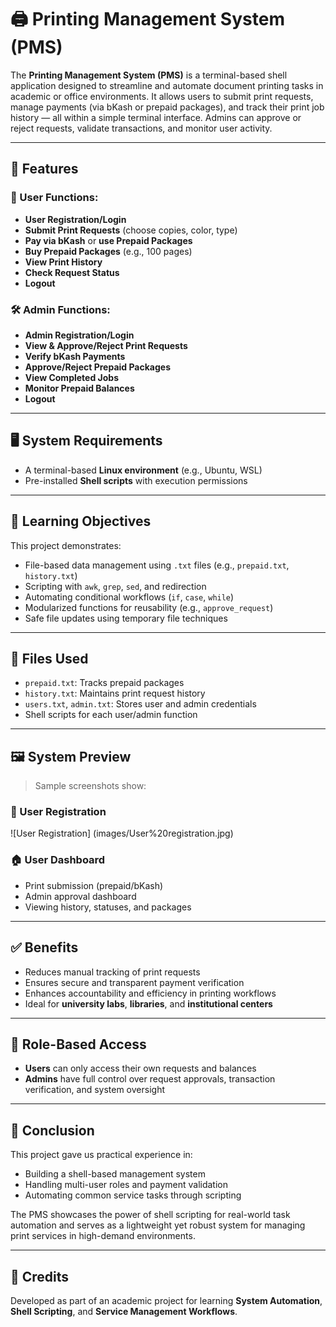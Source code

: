 # 🖨️ Printing Management System (PMS)

The **Printing Management System (PMS)** is a terminal-based shell application designed to streamline and automate document printing tasks in academic or office environments. It allows users to submit print requests, manage payments (via bKash or prepaid packages), and track their print job history — all within a simple terminal interface. Admins can approve or reject requests, validate transactions, and monitor user activity.

---

## 📌 Features

### 👤 User Functions:
- **User Registration/Login**
- **Submit Print Requests** (choose copies, color, type)
- **Pay via bKash** or **use Prepaid Packages**
- **Buy Prepaid Packages** (e.g., 100 pages)
- **View Print History**
- **Check Request Status**
- **Logout**

### 🛠️ Admin Functions:
- **Admin Registration/Login**
- **View & Approve/Reject Print Requests**
- **Verify bKash Payments**
- **Approve/Reject Prepaid Packages**
- **View Completed Jobs**
- **Monitor Prepaid Balances**
- **Logout**

---

## 🖥️ System Requirements

- A terminal-based **Linux environment** (e.g., Ubuntu, WSL)
- Pre-installed **Shell scripts** with execution permissions

---

## 🎯 Learning Objectives

This project demonstrates:
- File-based data management using `.txt` files (e.g., `prepaid.txt`, `history.txt`)
- Scripting with `awk`, `grep`, `sed`, and redirection
- Automating conditional workflows (`if`, `case`, `while`)
- Modularized functions for reusability (e.g., `approve_request`)
- Safe file updates using temporary file techniques

---

## 📁 Files Used

- `prepaid.txt`: Tracks prepaid packages
- `history.txt`: Maintains print request history
- `users.txt`, `admin.txt`: Stores user and admin credentials
- Shell scripts for each user/admin function

---

## 🖼️ System Preview

> Sample screenshots show:

### 👤 User Registration
  ![User Registration] (images/User%20registration.jpg)
### 🏠 User Dashboard
- Print submission (prepaid/bKash)
- Admin approval dashboard
- Viewing history, statuses, and packages

---

## ✅ Benefits

- Reduces manual tracking of print requests
- Ensures secure and transparent payment verification
- Enhances accountability and efficiency in printing workflows
- Ideal for **university labs**, **libraries**, and **institutional centers**

---

## 🔐 Role-Based Access

- **Users** can only access their own requests and balances
- **Admins** have full control over request approvals, transaction verification, and system oversight

---

## 📌 Conclusion

This project gave us practical experience in:
- Building a shell-based management system
- Handling multi-user roles and payment validation
- Automating common service tasks through scripting

The PMS showcases the power of shell scripting for real-world task automation and serves as a lightweight yet robust system for managing print services in high-demand environments.

---

## 📣 Credits

Developed as part of an academic project for learning **System Automation**, **Shell Scripting**, and **Service Management Workflows**.

